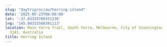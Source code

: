 ```yaml
---
slug: "daytrip/oc/au/herring-island"
date: '2025-05-23T00:00:00'
lat: '-37.83329780331336'
lng: '145.00315568391113'
location: Main Yarra Trail, South Yarra, Melbourne, City of Stonnington, Victoria,
  3141, Australia
title: Herring Island
---
```



